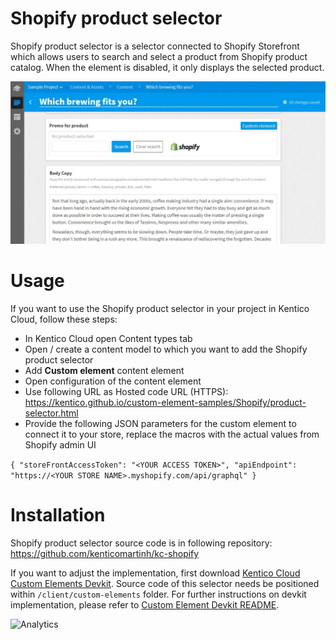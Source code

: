 # Shopify product selector
Shopify product selector is a selector connected to Shopify Storefront which allows users to search and select a product from Shopify product catalog. When the element is disabled, it only displays the selected product.

![Shopify product selector](ShopifyProductSelector.gif)

# Usage

If you want to use the Shopify product selector in your project in Kentico Cloud, follow these steps:

* In Kentico Cloud open Content types tab
* Open / create a content model to which you want to add the Shopify product selector
* Add **Custom element** content element
* Open configuration of the content element
* Use following URL as Hosted code URL (HTTPS): https://kentico.github.io/custom-element-samples/Shopify/product-selector.html
* Provide the following JSON parameters for the custom element to connect it to your store, replace the macros with the actual values from Shopify admin UI

`
{
    "storeFrontAccessToken": "<YOUR ACCESS TOKEN>",
    "apiEndpoint": "https://<YOUR STORE NAME>.myshopify.com/api/graphql"
}
`

# Installation

Shopify product selector source code is in following repository: https://github.com/kenticomartinh/kc-shopify

If you want to adjust the implementation, first download [Kentico Cloud Custom Elements Devkit](https://github.com/kentico/custom-element-devkit). Source code of this selector needs be positioned within `/client/custom-elements` folder. For further instructions on devkit implementation, please refer to [Custom Element Devkit README](https://github.com/Kentico/custom-element-devkit/blob/master/readme.md).

![Analytics](https://kentico-ga-beacon.azurewebsites.net/api/UA-69014260-4/Kentico/custom-elements-samples/Shopify?pixel)
